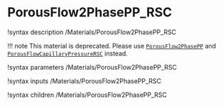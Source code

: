 # PorousFlow2PhasePP_RSC
!syntax description /Materials/PorousFlow2PhasePP_RSC

!!! note
    This material is deprecated. Please use [`PorousFlow2PhasePP`](/porous_flow/PorousFlow2PhasePP.md) and [`PorousFlowCapillaryPressureRSC`](/porous_flow/PorousFlowCapillaryPressureRSC.md) instead.

!syntax parameters /Materials/PorousFlow2PhasePP_RSC

!syntax inputs /Materials/PorousFlow2PhasePP_RSC

!syntax children /Materials/PorousFlow2PhasePP_RSC
